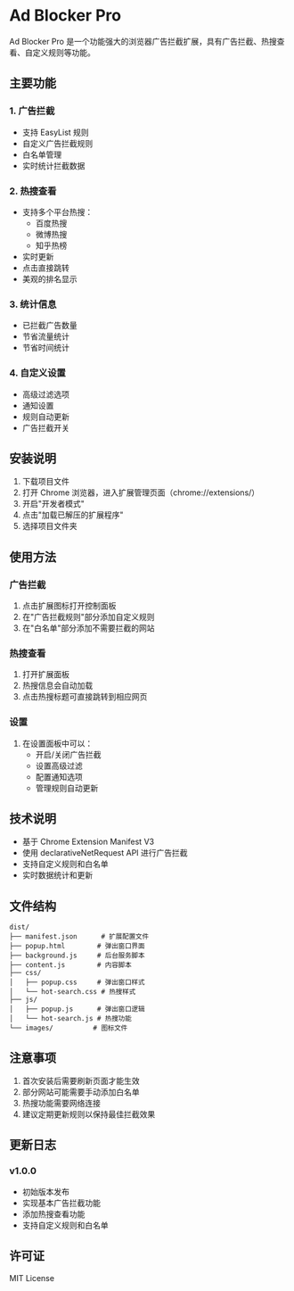 # Ad Blocker Pro

Ad Blocker Pro 是一个功能强大的浏览器广告拦截扩展，具有广告拦截、热搜查看、自定义规则等功能。

## 主要功能

### 1. 广告拦截
- 支持 EasyList 规则
- 自定义广告拦截规则
- 白名单管理
- 实时统计拦截数据

### 2. 热搜查看
- 支持多个平台热搜：
  - 百度热搜
  - 微博热搜
  - 知乎热榜
- 实时更新
- 点击直接跳转
- 美观的排名显示

### 3. 统计信息
- 已拦截广告数量
- 节省流量统计
- 节省时间统计

### 4. 自定义设置
- 高级过滤选项
- 通知设置
- 规则自动更新
- 广告拦截开关

## 安装说明

1. 下载项目文件
2. 打开 Chrome 浏览器，进入扩展管理页面（chrome://extensions/）
3. 开启"开发者模式"
4. 点击"加载已解压的扩展程序"
5. 选择项目文件夹

## 使用方法

### 广告拦截
1. 点击扩展图标打开控制面板
2. 在"广告拦截规则"部分添加自定义规则
3. 在"白名单"部分添加不需要拦截的网站

### 热搜查看
1. 打开扩展面板
2. 热搜信息会自动加载
3. 点击热搜标题可直接跳转到相应网页

### 设置
1. 在设置面板中可以：
   - 开启/关闭广告拦截
   - 设置高级过滤
   - 配置通知选项
   - 管理规则自动更新

## 技术说明

- 基于 Chrome Extension Manifest V3
- 使用 declarativeNetRequest API 进行广告拦截
- 支持自定义规则和白名单
- 实时数据统计和更新

## 文件结构

```
dist/
├── manifest.json      # 扩展配置文件
├── popup.html        # 弹出窗口界面
├── background.js     # 后台服务脚本
├── content.js        # 内容脚本
├── css/
│   ├── popup.css     # 弹出窗口样式
│   └── hot-search.css # 热搜样式
├── js/
│   ├── popup.js      # 弹出窗口逻辑
│   └── hot-search.js # 热搜功能
└── images/          # 图标文件
```

## 注意事项

1. 首次安装后需要刷新页面才能生效
2. 部分网站可能需要手动添加白名单
3. 热搜功能需要网络连接
4. 建议定期更新规则以保持最佳拦截效果

## 更新日志

### v1.0.0
- 初始版本发布
- 实现基本广告拦截功能
- 添加热搜查看功能
- 支持自定义规则和白名单

## 许可证

MIT License 